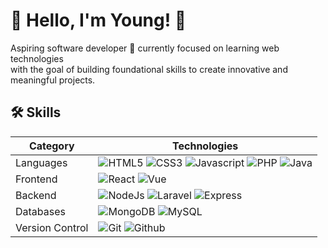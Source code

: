 
# 🚀 Hello, I'm Young! 🗿

Aspiring software developer 🗿 currently focused on learning web technologies <br>
with the goal of building foundational skills to create innovative and meaningful projects.


## 🛠️ Skills

| Category | Technologies | 
| - | - | 
| Languages | ![HTML5](https://img.shields.io/badge/HTML5-E34F26.svg?style=for-the-badge&logo=HTML5&logoColor=white) ![CSS3](https://img.shields.io/badge/CSS3-1572B6.svg?style=for-the-badge&logo=CSS3&logoColor=white) ![Javascript](https://img.shields.io/badge/JavaScript-F7DF1E.svg?style=for-the-badge&logo=JavaScript&logoColor=black) ![PHP](https://img.shields.io/badge/PHP-777BB4.svg?style=for-the-badge&logo=PHP&logoColor=white)   ![Java](https://img.shields.io/badge/Java-ED8B00?style=for-the-badge&logo=openjdk&logoColor=white) | 
| Frontend | ![React](https://img.shields.io/badge/React-61DAFB.svg?style=for-the-badge&logo=React&logoColor=black) ![Vue](https://img.shields.io/badge/Vue.js-4FC08D.svg?style=for-the-badge&logo=vuedotjs&logoColor=white) | 
| Backend | ![NodeJs](https://img.shields.io/badge/Node.js-339933.svg?style=for-the-badge&logo=nodedotjs&logoColor=white) ![Laravel](https://img.shields.io/badge/Laravel-FF2D20.svg?style=for-the-badge&logo=Laravel&logoColor=white) ![Express](https://img.shields.io/badge/Express-000000.svg?style=for-the-badge&logo=Express&logoColor=white) |
| Databases | ![MongoDB](https://img.shields.io/badge/MongoDB-47A248.svg?style=for-the-badge&logo=MongoDB&logoColor=white) ![MySQL](https://img.shields.io/badge/MySQL-4479A1.svg?style=for-the-badge&logo=MySQL&logoColor=white) |
| Version Control | ![Git](https://img.shields.io/badge/Git-F05032.svg?style=for-the-badge&logo=Git&logoColor=white) ![Github](https://img.shields.io/badge/GitHub-181717.svg?style=for-the-badge&logo=GitHub&logoColor=white) |


